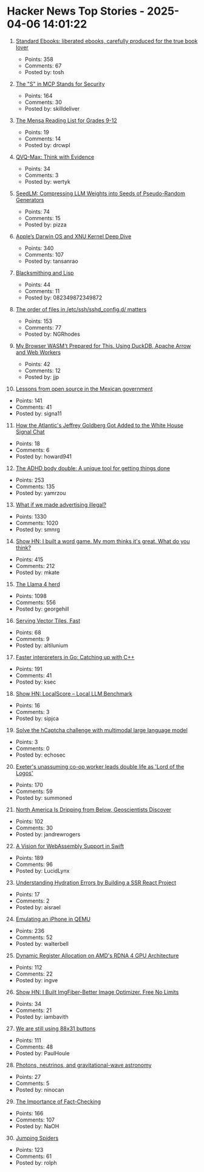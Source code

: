 # Hacker News Top Stories - 2025-04-06 14:01:22

1. [Standard Ebooks: liberated ebooks, carefully produced for the true book lover](https://standardebooks.org)
   - Points: 358
   - Comments: 67
   - Posted by: tosh

2. [The "S" in MCP Stands for Security](https://elenacross7.medium.com/%EF%B8%8F-the-s-in-mcp-stands-for-security-91407b33ed6b)
   - Points: 164
   - Comments: 30
   - Posted by: skilldeliver

3. [The Mensa Reading List for Grades 9-12](https://onepercentrule.substack.com/p/the-mensa-reading-list-for-grades)
   - Points: 19
   - Comments: 14
   - Posted by: drcwpl

4. [QVQ-Max: Think with Evidence](https://qwenlm.github.io/blog/qvq-max-preview/)
   - Points: 34
   - Comments: 3
   - Posted by: wertyk

5. [SeedLM: Compressing LLM Weights into Seeds of Pseudo-Random Generators](https://machinelearning.apple.com/research/seedlm-compressing)
   - Points: 74
   - Comments: 15
   - Posted by: pizza

6. [Apple’s Darwin OS and XNU Kernel Deep Dive](https://tansanrao.com/blog/2025/04/xnu-kernel-and-darwin-evolution-and-architecture/)
   - Points: 340
   - Comments: 107
   - Posted by: tansanrao

7. [Blacksmithing and Lisp](http://funcall.blogspot.com/2025/04/blacksmithing-and-lisp.html)
   - Points: 44
   - Comments: 11
   - Posted by: 082349872349872

8. [The order of files in /etc/ssh/sshd_config.d/ matters](https://utcc.utoronto.ca/~cks/space/blog/sysadmin/OpenSSHConfigOrderMatters)
   - Points: 153
   - Comments: 77
   - Posted by: NGRhodes

9. [My Browser WASM't Prepared for This. Using DuckDB, Apache Arrow and Web Workers](https://motifanalytics.medium.com/my-browser-wasmt-prepared-for-this-using-duckdb-apache-arrow-and-web-workers-in-real-life-e3dd4695623d)
   - Points: 42
   - Comments: 12
   - Posted by: jjp

10. [Lessons from open source in the Mexican government](https://lwn.net/Articles/1013776/)
   - Points: 141
   - Comments: 41
   - Posted by: signa11

11. [How the Atlantic's Jeffrey Goldberg Got Added to the White House Signal Chat](https://www.theguardian.com/us-news/2025/apr/06/signal-group-chat-leak-how-it-happened)
   - Points: 18
   - Comments: 6
   - Posted by: howard941

12. [The ADHD body double: A unique tool for getting things done](https://add.org/the-body-double/)
   - Points: 253
   - Comments: 135
   - Posted by: yamrzou

13. [What if we made advertising illegal?](https://simone.org/advertising/)
   - Points: 1330
   - Comments: 1020
   - Posted by: smnrg

14. [Show HN: I built a word game. My mom thinks it's great. What do you think?](https://www.whatsit.today/)
   - Points: 415
   - Comments: 212
   - Posted by: mkate

15. [The Llama 4 herd](https://ai.meta.com/blog/llama-4-multimodal-intelligence/)
   - Points: 1098
   - Comments: 556
   - Posted by: georgehill

16. [Serving Vector Tiles, Fast](https://spatialists.ch/posts/2025/04-05-serving-vector-tiles-fast/)
   - Points: 68
   - Comments: 9
   - Posted by: altilunium

17. [Faster interpreters in Go: Catching up with C++](https://planetscale.com/blog/faster-interpreters-in-go-catching-up-with-cpp)
   - Points: 191
   - Comments: 41
   - Posted by: ksec

18. [Show HN: LocalScore – Local LLM Benchmark](https://www.localscore.ai/download)
   - Points: 16
   - Comments: 3
   - Posted by: sipjca

19. [Solve the hCaptcha challenge with multimodal large language model](undefined)
   - Points: 3
   - Comments: 0
   - Posted by: echosec

20. [Exeter's unassuming co-op worker leads double life as 'Lord of the Logos'](https://www.devonlive.com/whats-on/whats-on-news/exeters-unassuming-co-op-worker-10039941)
   - Points: 170
   - Comments: 59
   - Posted by: summoned

21. [North America Is Dripping from Below, Geoscientists Discover](https://www.jsg.utexas.edu/news/2025/04/north-america-is-dripping-from-below-geoscientists-discover/)
   - Points: 102
   - Comments: 30
   - Posted by: jandrewrogers

22. [A Vision for WebAssembly Support in Swift](https://forums.swift.org/t/pitch-a-vision-for-webassembly-support-in-swift/79060)
   - Points: 189
   - Comments: 96
   - Posted by: LucidLynx

23. [Understanding Hydration Errors by Building a SSR React Project](https://www.propelauth.com/post/understanding-hydration-errors)
   - Points: 17
   - Comments: 2
   - Posted by: aisrael

24. [Emulating an iPhone in QEMU](https://eshard.com/posts/emulating-ios-14-with-qemu)
   - Points: 236
   - Comments: 52
   - Posted by: walterbell

25. [Dynamic Register Allocation on AMD's RDNA 4 GPU Architecture](https://chipsandcheese.com/p/dynamic-register-allocation-on-amds)
   - Points: 112
   - Comments: 22
   - Posted by: ingve

26. [Show HN: I Built ImgFiber-Better Image Optimizer. Free No Limits](https://www.imgfiber.com/)
   - Points: 34
   - Comments: 21
   - Posted by: iambavith

27. [We are still using 88x31 buttons](https://ultrasciencelabs.com/lab-notes/why-we-are-still-using-88x31-buttons)
   - Points: 111
   - Comments: 48
   - Posted by: PaulHoule

28. [Photons, neutrinos, and gravitational-wave astronomy](https://www.as.arizona.edu/~mrenzo/courses/notes-lecture-GWprog.html)
   - Points: 27
   - Comments: 5
   - Posted by: ninocan

29. [The Importance of Fact-Checking](https://lithub.com/on-the-episode-that-changed-ira-glasss-this-american-life-forever/)
   - Points: 166
   - Comments: 107
   - Posted by: NaOH

30. [Jumping Spiders](https://digital.tnconservationist.org/publication/?i=663361&article_id=3697028&view=articleBrowser)
   - Points: 123
   - Comments: 61
   - Posted by: rolph

